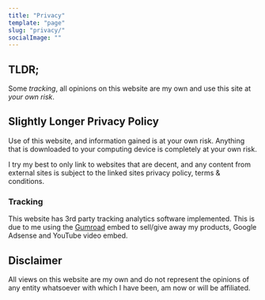 ```yaml
---
title: "Privacy"
template: "page"
slug: "privacy/"
socialImage: ""
---
```


## TLDR;

Some _tracking_, all opinions on this website are my own and use this site at _your own risk_.

## Slightly Longer Privacy Policy

Use of this website, and information gained is at your own risk. Anything that is downloaded to your computing device is completely at your own risk.

I try my best to only link to websites that are decent, and any content from external sites is subject to the linked sites privacy policy, terms & conditions.

### Tracking

This website has 3rd party tracking analytics software implemented. This is due to me using the [Gumroad](https://gumroad.com/) embed to sell/give away my products, Google Adsense and YouTube video embed.


## Disclaimer

All views on this website are my own and do not represent the opinions of any entity whatsoever with which I have been, am now or will be affiliated.
